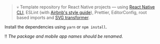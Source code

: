 > :skull: Template repository for React Native projects &mdash; using [React Native CLI](https://github.com/react-native-community/cli), ESLint (with [Airbnb's style guide](https://github.com/airbnb/javascript)), Prettier, EditorConfig, root based imports and [SVG transformer](https://github.com/kristerkari/react-native-svg-transformer).

Install the dependencies using `yarn` or `npm install`.

:bangbang: _The package and mobile app names should be renamed._
